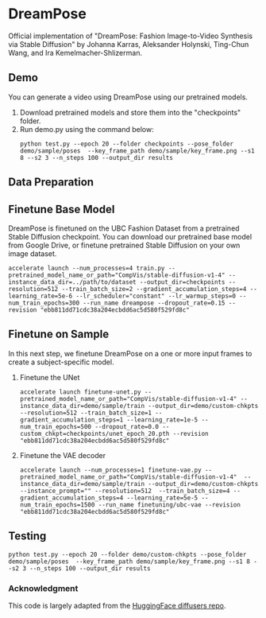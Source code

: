 # DreamPose
Official implementation of "DreamPose: Fashion Image-to-Video Synthesis via Stable Diffusion" by Johanna Karras, Aleksander Holynski, Ting-Chun Wang, and Ira Kemelmacher-Shlizerman.

## Demo

You can generate a video using DreamPose using our pretrained models.

1. Download pretrained models and store them into the "checkpoints" folder.
2. Run demo.py using the command below:
    ```
    python test.py --epoch 20 --folder checkpoints --pose_folder demo/sample/poses  --key_frame_path demo/sample/key_frame.png --s1 8 --s2 3 --n_steps 100 --output_dir results
    ```

## Data Preparation


## Finetune Base Model

DreamPose is finetuned on the UBC Fashion Dataset from a pretrained Stable Diffusion checkpoint. You can download our pretrained base model from Google Drive, or finetune pretrained Stable Diffusion on your own image dataset.

```
accelerate launch --num_processes=4 train.py --pretrained_model_name_or_path="CompVis/stable-diffusion-v1-4" --instance_data_dir=../path/to/dataset --output_dir=checkpoints --resolution=512 --train_batch_size=2 --gradient_accumulation_steps=4 --learning_rate=5e-6 --lr_scheduler="constant" --lr_warmup_steps=0 --num_train_epochs=300 --run_name dreampose --dropout_rate=0.15 --revision "ebb811dd71cdc38a204ecbdd6ac5d580f529fd8c"
```

## Finetune on Sample

In this next step, we finetune DreamPose on a one or more input frames to create a subject-specific model.

1. Finetune the UNet

    ```
    accelerate launch finetune-unet.py --pretrained_model_name_or_path="CompVis/stable-diffusion-v1-4" --instance_data_dir=demo/sample/train --output_dir=demo/custom-chkpts --resolution=512 --train_batch_size=1 --gradient_accumulation_steps=1 --learning_rate=1e-5 --num_train_epochs=500 --dropout_rate=0.0 --custom_chkpt=checkpoints/unet_epoch_20.pth --revision "ebb811dd71cdc38a204ecbdd6ac5d580f529fd8c"
    ```

2. Finetune the VAE decoder

    ```
    accelerate launch --num_processes=1 finetune-vae.py --pretrained_model_name_or_path="CompVis/stable-diffusion-v1-4"  --instance_data_dir=demo/sample/train --output_dir=demo/custom-chkpts --instance_prompt="" --resolution=512  --train_batch_size=4 --gradient_accumulation_steps=4 --learning_rate=5e-5 --num_train_epochs=1500 --run_name finetuning/ubc-vae --revision "ebb811dd71cdc38a204ecbdd6ac5d580f529fd8c"
    ```

## Testing

```
python test.py --epoch 20 --folder demo/custom-chkpts --pose_folder demo/sample/poses  --key_frame_path demo/sample/key_frame.png --s1 8 --s2 3 --n_steps 100 --output_dir results
```

### Acknowledgment

This code is largely adapted from the [HuggingFace diffusers repo](https://github.com/huggingface/diffusers).
